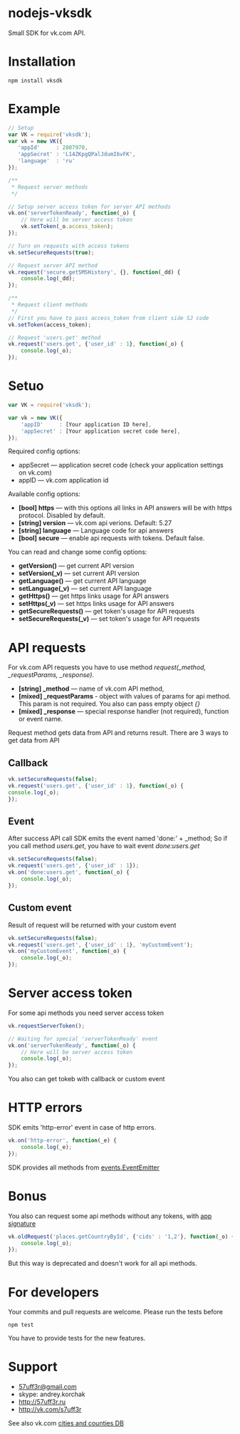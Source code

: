 nodejs-vksdk
============
Small SDK for vk.com API.

# Installation
    npm install vksdk

# Example
```js
// Setup
var VK = require('vksdk');
var vk = new VK({
   'appId'     : 2807970,
   'appSecret' : 'L14ZKpgQPalJdumI6vFK',
   'language'  : 'ru'
});

/**
 * Request server methods
 */

// Setup server access token for server API methods
vk.on('serverTokenReady', function(_o) {
    // Here will be server access token
    vk.setToken(_o.access_token);
});

// Turn on requests with access tokens
vk.setSecureRequests(true);

// Request server API method
vk.request('secure.getSMSHistory', {}, function(_dd) {
    console.log(_dd);
});

/**
 * Request client methods
 */
// First you have to pass access_token from client side SJ code
vk.setToken(access_token);

// Request 'users.get' method
vk.request('users.get', {'user_id' : 1}, function(_o) {
    console.log(_o);
});
```

# Setuo
```js
var VK = require('vksdk');

var vk = new VK({
    'appID'     : [Your application ID here],
    'appSecret' : [Your application secret code here],
});
```

Required config options:
* appSecret — application secret code (check your application settings on vk.com)
* appID — vk.com application id

Available config options:

* **[bool] https** — with this options all links in API answers will be with https protocol. Disabled by default.
* **[string] version** — vk.com api verions. Default: 5.27
* **[string] language** — Language code for api answers
* **[bool] secure** — enable api requests with tokens. Default false.


You can  read and change some config options:
* **getVersion()** — get current API version
* **setVersion(_v)** — set current API version
* **getLanguage()** — get current API language
* **setLanguage(_v)** — set current API language
* **getHttps()** — get https links usage for API answers
* **setHttps(_v)** — set https links usage for API answers
* **getSecureRequests()** — get token's usage for API requests
* **setSecureRequests(_v)** — set token's usage for API requests


# API requests
For vk.com API requests you have to use method *request(_method, _requestParams, _response)*.

* **[string] _method** — name of vk.com API method,
* **[mixed] _requestParams** - object with values of params for api method. This param is not required. You also can pass empty object *{}*
* **[mixed] _response** — special response handler (not required), function or event name.

Request method gets data from API and returns result. There are 3 ways to get data from API

## Callback
```js
vk.setSecureRequests(false);
vk.request('users.get', {'user_id' : 1}, function(_o) {
console.log(_o);
});
```

## Event
After success API call SDK emits the event named 'done:' + _method;
So if you call method *users.get*, you have to wait event *done:users.get*

```js
vk.setSecureRequests(false);
vk.request('users.get', {'user_id' : 1});
vk.on('done:users.get', function(_o) {
    console.log(_o);
});
```

## Custom event
Result of request will be returned with your custom event

```js
vk.setSecureRequests(false);
vk.request('users.get', {'user_id' : 1}, 'myCustomEvent');
vk.on('myCustomEvent', function(_o) {
    console.log(_o);
});
```

# Server access token
For some api methods you need server access token

```js
vk.requestServerToken();

// Waiting for special 'serverTokenReady' event
vk.on('serverTokenReady', function(_o) {
    // Here will be server access token
    console.log(_o);
});
```

You also can get tokeb with callback or custom event

# HTTP errors
SDK emits 'http-error' event in case of http errors.

```js
vk.on('http-error', function(_e) {
    console.log(_e);
});
```

SDK provides all methods from [events.EventEmitter](http://nodejs.org/api/events.html)

# Bonus
You also can request some api methods without any tokens, with [app signature](https://vk.com/pages?oid=-17680044&p=Application_Interaction_with_API)

```js
vk.oldRequest('places.getCountryById', {'cids' : '1,2'}, function(_o) {
    console.log(_o);
});
```

But this way is deprecated and doesn't work for all api methods.


# For developers
Your commits and pull requests are welcome. Please run the tests before

    npm test

You have to provide tests for the new features.

# Support
* 57uff3r@gmail.com
* skype: andrey.korchak
* http://57uff3r.ru
* http://vk.com/s7uff3r

See  also vk.com [cities and counties DB](http://citieslist.ru/)
